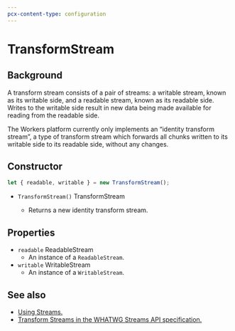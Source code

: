 ```yaml
---
pcx-content-type: configuration
---
```


# TransformStream

## Background

A transform stream consists of a pair of streams: a writable stream, known as its writable side, and a readable stream, known as its readable side. Writes to the writable side result in new data being made available for reading from the readable side.

The Workers platform currently only implements an “identity transform stream”, a type of transform stream which forwards all chunks written to its writable side to its readable side, without any changes.

## Constructor

```js
let { readable, writable } = new TransformStream();
```

<Definitions>

- `TransformStream()` <Type>TransformStream</Type>

  - Returns a new identity transform stream.

</Definitions>

## Properties

<Definitions>

- `readable` <TypeLink href="#readablestream">ReadableStream</TypeLink>
  - An instance of a `ReadableStream`.
- `writable` <TypeLink href="#writablestream">WritableStream</TypeLink>
  - An instance of a `WritableStream`.

</Definitions>

## See also

- [Using Streams.](/learning/using-streams)
- [Transform Streams in the WHATWG Streams API specification.](https://streams.spec.whatwg.org/#transform-stream)
